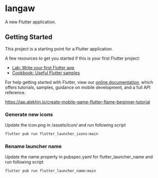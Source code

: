 # langaw

A new Flutter application.

## Getting Started

This project is a starting point for a Flutter application.

A few resources to get you started if this is your first Flutter project:

- [Lab: Write your first Flutter app](https://flutter.dev/docs/get-started/codelab)
- [Cookbook: Useful Flutter samples](https://flutter.dev/docs/cookbook)

For help getting started with Flutter, view our
[online documentation](https://flutter.dev/docs), which offers tutorials,
samples, guidance on mobile development, and a full API reference.

https://jap.alekhin.io/create-mobile-game-flutter-flame-beginner-tutorial

### Generate new icons
Update the icon.png in /assets/icon/ and run following script
```bash
flutter pub run flutter_launcher_icons:main
```

### Rename launcher name
Update the name property in pubspec.yaml for flutter_launcher_name and run following script
```
flutter pub run flutter_launcher_name:main
```